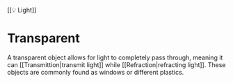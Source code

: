 [[💡 Light]]
# Transparent
A transparent object allows for light to completely pass through, meaning it can [[Transmittion|transmit light]] while [[Refraction|refracting light]]. These objects are commonly found as windows or different plastics. 